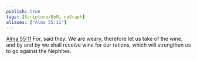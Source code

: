 ```yaml
---
publish: true
tags: [Scripture/BoM, noGraph]
aliases: ["Alma 55:11"]
---
```

[Alma 55:11](https://churchofjesuschrist.org/study/scriptures/bofm/alma/55?lang=eng&id=p11#p11) For, said they: We are weary, therefore let us take of the wine, and by and by we shall receive wine for our rations, which will strengthen us to go against the Nephites.
